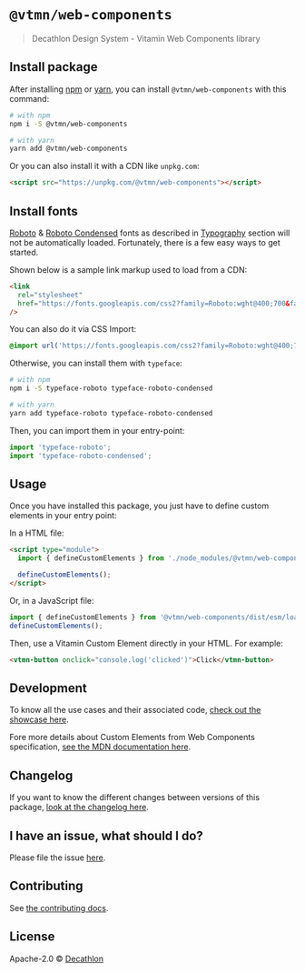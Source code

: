 # `@vtmn/web-components`

> Decathlon Design System - Vitamin Web Components library

## Install package

After installing [npm](https://docs.npmjs.com/downloading-and-installing-node-js-and-npm) or [yarn](https://yarnpkg.com/en/docs/install), you can install `@vtmn/web-components` with this command:

```sh
# with npm
npm i -S @vtmn/web-components

# with yarn
yarn add @vtmn/web-components
```

Or you can also install it with a CDN like `unpkg.com`:

```html
<script src="https://unpkg.com/@vtmn/web-components"></script>
```

## Install fonts

[Roboto](https://fonts.google.com/specimen/Roboto) & [Roboto Condensed](https://fonts.google.com/specimen/Roboto+Condensed) fonts as described in [Typography](https://www.decathlon.design/726f8c765/v/0/p/860e14-typography) section will not be automatically loaded. Fortunately, there is a few easy ways to get started.

Shown below is a sample link markup used to load from a CDN:

```html
<link
  rel="stylesheet"
  href="https://fonts.googleapis.com/css2?family=Roboto:wght@400;700&family=Roboto+Condensed:ital,wght@0,400;0,700;1,700&display=swap"
/>
```

You can also do it via CSS Import:

```css
@import url('https://fonts.googleapis.com/css2?family=Roboto:wght@400;700&family=Roboto+Condensed:ital,wght@0,400;0,700;1,700&display=swap');
```

Otherwise, you can install them with `typeface`:

```sh
# with npm
npm i -S typeface-roboto typeface-roboto-condensed

# with yarn
yarn add typeface-roboto typeface-roboto-condensed
```

Then, you can import them in your entry-point:

```javascript
import 'typeface-roboto';
import 'typeface-roboto-condensed';
```

## Usage

Once you have installed this package, you just have to define custom elements in your entry point:

In a HTML file:

```html
<script type="module">
  import { defineCustomElements } from './node_modules/@vtmn/web-components/dist/esm/loader.js';

  defineCustomElements();
</script>
```

Or, in a JavaScript file:

```javascript
import { defineCustomElements } from '@vtmn/web-components/dist/esm/loader.js';
defineCustomElements();
```

Then, use a Vitamin Custom Element directly in your HTML. For example:

```html
<vtmn-button onclick="console.log('clicked')">Click</vtmn-button>
```

## Development

To know all the use cases and their associated code, [check out the showcase here](https://decathlon.github.io/vitamin-web/@vtmn/showcase-web-components).

Fore more details about Custom Elements from Web Components specification, [see the MDN documentation here](https://developer.mozilla.org/en-US/docs/Web/Web_Components/Using_custom_elements).

## Changelog

If you want to know the different changes between versions of this package, [look at the changelog here](https://github.com/Decathlon/vitamin-web/blob/main/packages/sources/web-components/CHANGELOG.md).

## I have an issue, what should I do?

Please file the issue [here](https://github.com/Decathlon/vitamin-web/issues/new).

## Contributing

See [the contributing docs](https://github.com/Decathlon/vitamin-web/blob/main/CONTRIBUTING.md).

## License

Apache-2.0 © [Decathlon](https://github.com/Decathlon)
